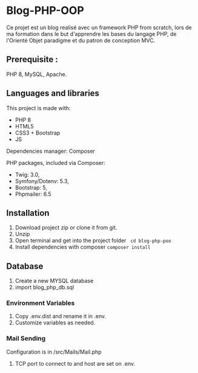 # Blog-PHP-OOP

Ce projet est un blog realisé avec un framework PHP from scratch, lors de ma
formation dans le but d'apprendre les bases du langage PHP, de l'Orienté Objet
paradigme et du patron de conception MVC.

## Prerequisite :

PHP 8, MySQL, Apache.

## Languages and libraries

This project is made with:

- PHP 8
- HTML5
- CSS3 + Bootstrap
- JS

Dependencies manager: Composer

PHP packages, included via Composer:

- Twig: 3.0,
- Symfony/Dotenv: 5.3,
- Bootstrap: 5,
- Phpmailer: 6.5

## Installation

1. Download project zip or clone it from git.
2. Unzip
3. Open terminal and get into the project folder
   ` cd blog-php-poo`
4. Install dependencies with composer
   `composer install `

## Database

1. Create a new MYSQL database
2. import blog_php_db.sql

### Environment Variables

1. Copy .env.dist and rename it in .env.
2. Customize variables as needed.

### Mail Sending

Configuration is in /src/Mails/Mail.php

1. TCP port to connect to and host are set on .env.
